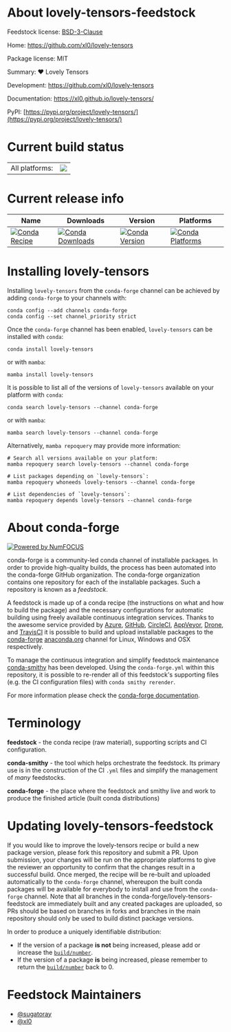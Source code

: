 About lovely-tensors-feedstock
==============================

Feedstock license: [BSD-3-Clause](https://github.com/conda-forge/lovely-tensors-feedstock/blob/main/LICENSE.txt)

Home: https://github.com/xl0/lovely-tensors

Package license: MIT

Summary: ❤️ Lovely Tensors

Development: https://github.com/xl0/lovely-tensors

Documentation: https://xl0.github.io/lovely-tensors/


PyPI: [https://pypi.org/project/lovely-tensors/](https://pypi.org/project/lovely-tensors/)


Current build status
====================


<table><tr><td>All platforms:</td>
    <td>
      <a href="https://dev.azure.com/conda-forge/feedstock-builds/_build/latest?definitionId=18385&branchName=main">
        <img src="https://dev.azure.com/conda-forge/feedstock-builds/_apis/build/status/lovely-tensors-feedstock?branchName=main">
      </a>
    </td>
  </tr>
</table>

Current release info
====================

| Name | Downloads | Version | Platforms |
| --- | --- | --- | --- |
| [![Conda Recipe](https://img.shields.io/badge/recipe-lovely--tensors-green.svg)](https://anaconda.org/conda-forge/lovely-tensors) | [![Conda Downloads](https://img.shields.io/conda/dn/conda-forge/lovely-tensors.svg)](https://anaconda.org/conda-forge/lovely-tensors) | [![Conda Version](https://img.shields.io/conda/vn/conda-forge/lovely-tensors.svg)](https://anaconda.org/conda-forge/lovely-tensors) | [![Conda Platforms](https://img.shields.io/conda/pn/conda-forge/lovely-tensors.svg)](https://anaconda.org/conda-forge/lovely-tensors) |

Installing lovely-tensors
=========================

Installing `lovely-tensors` from the `conda-forge` channel can be achieved by adding `conda-forge` to your channels with:

```
conda config --add channels conda-forge
conda config --set channel_priority strict
```

Once the `conda-forge` channel has been enabled, `lovely-tensors` can be installed with `conda`:

```
conda install lovely-tensors
```

or with `mamba`:

```
mamba install lovely-tensors
```

It is possible to list all of the versions of `lovely-tensors` available on your platform with `conda`:

```
conda search lovely-tensors --channel conda-forge
```

or with `mamba`:

```
mamba search lovely-tensors --channel conda-forge
```

Alternatively, `mamba repoquery` may provide more information:

```
# Search all versions available on your platform:
mamba repoquery search lovely-tensors --channel conda-forge

# List packages depending on `lovely-tensors`:
mamba repoquery whoneeds lovely-tensors --channel conda-forge

# List dependencies of `lovely-tensors`:
mamba repoquery depends lovely-tensors --channel conda-forge
```


About conda-forge
=================

[![Powered by
NumFOCUS](https://img.shields.io/badge/powered%20by-NumFOCUS-orange.svg?style=flat&colorA=E1523D&colorB=007D8A)](https://numfocus.org)

conda-forge is a community-led conda channel of installable packages.
In order to provide high-quality builds, the process has been automated into the
conda-forge GitHub organization. The conda-forge organization contains one repository
for each of the installable packages. Such a repository is known as a *feedstock*.

A feedstock is made up of a conda recipe (the instructions on what and how to build
the package) and the necessary configurations for automatic building using freely
available continuous integration services. Thanks to the awesome service provided by
[Azure](https://azure.microsoft.com/en-us/services/devops/), [GitHub](https://github.com/),
[CircleCI](https://circleci.com/), [AppVeyor](https://www.appveyor.com/),
[Drone](https://cloud.drone.io/welcome), and [TravisCI](https://travis-ci.com/)
it is possible to build and upload installable packages to the
[conda-forge](https://anaconda.org/conda-forge) [anaconda.org](https://anaconda.org/)
channel for Linux, Windows and OSX respectively.

To manage the continuous integration and simplify feedstock maintenance
[conda-smithy](https://github.com/conda-forge/conda-smithy) has been developed.
Using the ``conda-forge.yml`` within this repository, it is possible to re-render all of
this feedstock's supporting files (e.g. the CI configuration files) with ``conda smithy rerender``.

For more information please check the [conda-forge documentation](https://conda-forge.org/docs/).

Terminology
===========

**feedstock** - the conda recipe (raw material), supporting scripts and CI configuration.

**conda-smithy** - the tool which helps orchestrate the feedstock.
                   Its primary use is in the construction of the CI ``.yml`` files
                   and simplify the management of *many* feedstocks.

**conda-forge** - the place where the feedstock and smithy live and work to
                  produce the finished article (built conda distributions)


Updating lovely-tensors-feedstock
=================================

If you would like to improve the lovely-tensors recipe or build a new
package version, please fork this repository and submit a PR. Upon submission,
your changes will be run on the appropriate platforms to give the reviewer an
opportunity to confirm that the changes result in a successful build. Once
merged, the recipe will be re-built and uploaded automatically to the
`conda-forge` channel, whereupon the built conda packages will be available for
everybody to install and use from the `conda-forge` channel.
Note that all branches in the conda-forge/lovely-tensors-feedstock are
immediately built and any created packages are uploaded, so PRs should be based
on branches in forks and branches in the main repository should only be used to
build distinct package versions.

In order to produce a uniquely identifiable distribution:
 * If the version of a package **is not** being increased, please add or increase
   the [``build/number``](https://docs.conda.io/projects/conda-build/en/latest/resources/define-metadata.html#build-number-and-string).
 * If the version of a package **is** being increased, please remember to return
   the [``build/number``](https://docs.conda.io/projects/conda-build/en/latest/resources/define-metadata.html#build-number-and-string)
   back to 0.

Feedstock Maintainers
=====================

* [@sugatoray](https://github.com/sugatoray/)
* [@xl0](https://github.com/xl0/)

